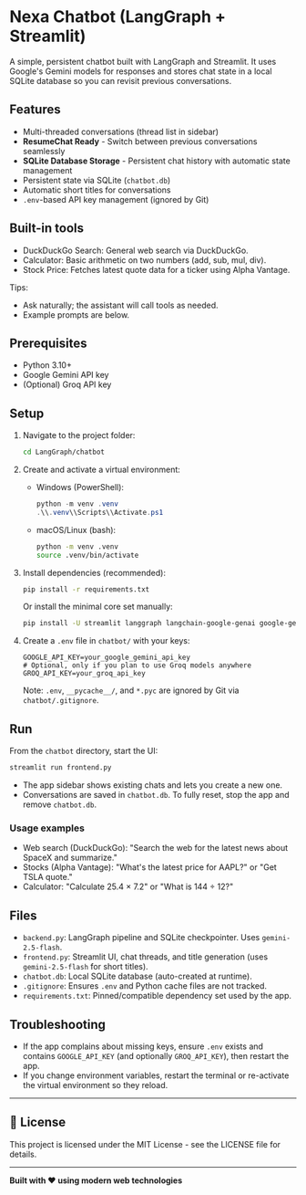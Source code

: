 # Nexa Chatbot (LangGraph + Streamlit)

A simple, persistent chatbot built with LangGraph and Streamlit. It uses Google's Gemini models for responses and stores chat state in a local SQLite database so you can revisit previous conversations.

## Features
- Multi-threaded conversations (thread list in sidebar)
- **ResumeChat Ready** - Switch between previous conversations seamlessly
- **SQLite Database Storage** - Persistent chat history with automatic state management
- Persistent state via SQLite (`chatbot.db`)
- Automatic short titles for conversations
- `.env`-based API key management (ignored by Git)

## Built-in tools
- DuckDuckGo Search: General web search via DuckDuckGo.
- Calculator: Basic arithmetic on two numbers (add, sub, mul, div).
- Stock Price: Fetches latest quote data for a ticker using Alpha Vantage.

Tips:
- Ask naturally; the assistant will call tools as needed.
- Example prompts are below.

## Prerequisites
- Python 3.10+
- Google Gemini API key
- (Optional) Groq API key

## Setup
1. Navigate to the project folder:
   ```bash
   cd LangGraph/chatbot
   ```

2. Create and activate a virtual environment:
   - Windows (PowerShell):
     ```powershell
     python -m venv .venv
     .\\.venv\\Scripts\\Activate.ps1
     ```
   - macOS/Linux (bash):
     ```bash
     python -m venv .venv
     source .venv/bin/activate
     ```

3. Install dependencies (recommended):
   ```bash
   pip install -r requirements.txt
   ```

   Or install the minimal core set manually:
   ```bash
   pip install -U streamlit langgraph langchain-google-genai google-generativeai langchain-groq python-dotenv
   ```

4. Create a `.env` file in `chatbot/` with your keys:
   ```env
   GOOGLE_API_KEY=your_google_gemini_api_key
   # Optional, only if you plan to use Groq models anywhere
   GROQ_API_KEY=your_groq_api_key
   ```

   Note: `.env`, `__pycache__/`, and `*.pyc` are ignored by Git via `chatbot/.gitignore`.

## Run
From the `chatbot` directory, start the UI:
```bash
streamlit run frontend.py
```

- The app sidebar shows existing chats and lets you create a new one.
- Conversations are saved in `chatbot.db`. To fully reset, stop the app and remove `chatbot.db`.

### Usage examples
- Web search (DuckDuckGo): "Search the web for the latest news about SpaceX and summarize."
- Stocks (Alpha Vantage): "What's the latest price for AAPL?" or "Get TSLA quote."
- Calculator: "Calculate 25.4 × 7.2" or "What is 144 ÷ 12?"

## Files
- `backend.py`: LangGraph pipeline and SQLite checkpointer. Uses `gemini-2.5-flash`.
- `frontend.py`: Streamlit UI, chat threads, and title generation (uses `gemini-2.5-flash` for short titles).
- `chatbot.db`: Local SQLite database (auto-created at runtime).
- `.gitignore`: Ensures `.env` and Python cache files are not tracked.
- `requirements.txt`: Pinned/compatible dependency set used by the app.

## Troubleshooting
- If the app complains about missing keys, ensure `.env` exists and contains `GOOGLE_API_KEY` (and optionally `GROQ_API_KEY`), then restart the app.
- If you change environment variables, restart the terminal or re-activate the virtual environment so they reload.

---

## 📄 License
This project is licensed under the MIT License - see the LICENSE file for details.

---

**Built with ❤️ using modern web technologies**
